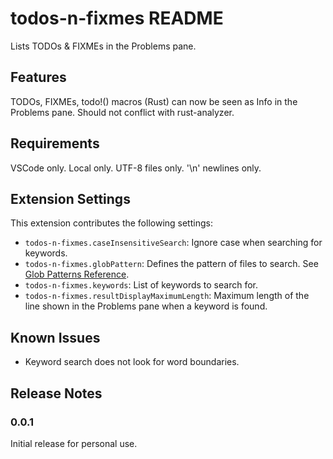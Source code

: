 # todos-n-fixmes README

Lists TODOs & FIXMEs in the Problems pane.

## Features

TODOs, FIXMEs, todo!() macros (Rust) can now be seen as Info in the Problems pane. Should not conflict with rust-analyzer.

## Requirements

VSCode only. Local only. UTF-8 files only. '\n' newlines only.

## Extension Settings

This extension contributes the following settings:

- `todos-n-fixmes.caseInsensitiveSearch`: Ignore case when searching for keywords.
- `todos-n-fixmes.globPattern`: Defines the pattern of files to search. See [Glob Patterns Reference](https://code.visualstudio.com/docs/editor/glob-patterns).
- `todos-n-fixmes.keywords`: List of keywords to search for.
- `todos-n-fixmes.resultDisplayMaximumLength`: Maximum length of the line shown in the Problems pane when a keyword is found.

## Known Issues

- Keyword search does not look for word boundaries.

## Release Notes

### 0.0.1

Initial release for personal use.
